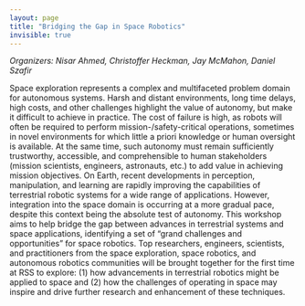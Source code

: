 ```yaml
---
layout: page
title: "Bridging the Gap in Space Robotics"
invisible: true
---
```

<p><i>Organizers: Nisar Ahmed, Christoffer Heckman, Jay McMahon, Daniel Szafir</i></p>

<p>
Space exploration represents a complex and multifaceted problem domain for
autonomous systems. Harsh and distant environments, long time delays, high
costs, and other challenges highlight the value of autonomy, but make it
difficult to achieve in practice. The cost of failure is high, as robots will
often be required to perform mission-/safety-critical operations, sometimes in
novel environments for which little a priori knowledge or human oversight is
available. At the same time, such autonomy must remain sufficiently
trustworthy, accessible, and comprehensible to human stakeholders (mission
scientists, engineers, astronauts, etc.) to add value in achieving mission
objectives. On Earth, recent developments in perception, manipulation, and
learning are rapidly improving the capabilities of terrestrial robotic systems
for a wide range of applications. However, integration into the space domain is
occurring at a more gradual pace, despite this context being the absolute test
of autonomy.  This workshop aims to help bridge the gap between advances in
terrestrial systems and space applications, identifying a set of “grand
challenges and opportunities” for space robotics. Top researchers, engineers,
scientists, and practitioners from the space exploration, space robotics, and
autonomous robotics communities will be brought together for the first time at
RSS to explore: (1) how advancements in terrestrial robotics might be applied
to space and (2) how the challenges of operating in space may inspire and drive
further research and enhancement of these techniques.
</p>

